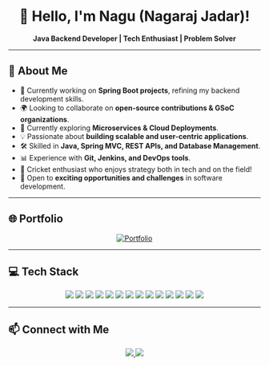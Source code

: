 <h1 align="center">👋 Hello, I'm Nagu (Nagaraj Jadar)!</h1>

<p align="center">
  <b>Java Backend Developer | Tech Enthusiast | Problem Solver</b>
</p>

---

## 🚀 About Me

- 🔭 Currently working on **Spring Boot projects**, refining my backend development skills.
- 🌍 Looking to collaborate on **open-source contributions & GSoC organizations**.
- 📖 Currently exploring **Microservices & Cloud Deployments**.
- 💡 Passionate about **building scalable and user-centric applications**.
- 🛠️ Skilled in **Java, Spring MVC, REST APIs, and Database Management**.
- 📊 Experience with **Git, Jenkins, and DevOps tools**.
- 🏏 Cricket enthusiast who enjoys strategy both in tech and on the field!
- 🌟 Open to **exciting opportunities and challenges** in software development.

---

## 🌐 Portfolio  
<p align="center">
  <a href="https://nagaraj-jadar.github.io/" target="_blank">
    <img src="https://img.shields.io/badge/My%20Portfolio-000?style=for-the-badge&logo=google-chrome&logoColor=white" alt="Portfolio" />
  </a>
</p>

---

## 💻 Tech Stack  
<p align="center">
  <img src="https://img.shields.io/badge/HTML5-E34F26?style=for-the-badge&logo=html5&logoColor=white" />
  <img src="https://img.shields.io/badge/CSS3-1572B6?style=for-the-badge&logo=css3&logoColor=white" />
  <img src="https://img.shields.io/badge/JavaScript-F7DF1E?style=for-the-badge&logo=javascript&logoColor=black" />
  <img src="https://img.shields.io/badge/Java-ED8B00?style=for-the-badge&logo=java&logoColor=white" />
  <img src="https://img.shields.io/badge/Spring%20Boot-6DB33F?style=for-the-badge&logo=spring-boot&logoColor=white" />
  <img src="https://img.shields.io/badge/MongoDB-47A248?style=for-the-badge&logo=mongodb&logoColor=white" />
  <img src="https://img.shields.io/badge/Python-3776AB?style=for-the-badge&logo=python&logoColor=white" />
  <img src="https://img.shields.io/badge/SQL-4479A1?style=for-the-badge&logo=database&logoColor=white" />
  <img src="https://img.shields.io/badge/OracleDB-F80000?style=for-the-badge&logo=oracle&logoColor=white" />
  <img src="https://img.shields.io/badge/MySQL-4479A1?style=for-the-badge&logo=mysql&logoColor=white" />
  <img src="https://img.shields.io/badge/VS%20Code-007ACC?style=for-the-badge&logo=visual-studio-code&logoColor=white" />
  <img src="https://img.shields.io/badge/IntelliJ%20IDEA-000000?style=for-the-badge&logo=intellij-idea&logoColor=white" />
  <img src="https://img.shields.io/badge/Git-F05032?style=for-the-badge&logo=git&logoColor=white" />
  <img src="https://img.shields.io/badge/GitHub-181717?style=for-the-badge&logo=github&logoColor=white" />
</p>

---

## 📫 Connect with Me
<p align="center">
  <a href="https://www.linkedin.com/in/nagaraj-jadar/" target="_blank">
    <img src="https://img.shields.io/badge/LinkedIn-0077B5?style=for-the-badge&logo=linkedin&logoColor=white" />
  </a>
  <a href="mailto:nagarajbjadar@gmail.com">
    <img src="https://img.shields.io/badge/Email-D14836?style=for-the-badge&logo=gmail&logoColor=white" />
  </a>
</p>
